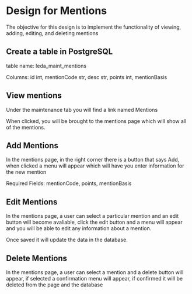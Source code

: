 # Design for Mentions
The objective for this design is to implement the functionality of viewing, adding, editing, and deleting mentions

## Create a table in PostgreSQL
table name: leda_maint_mentions

Columns: id int, mentionCode str, desc str, points int, mentionBasis

## View mentions
Under the maintenance tab you will find a link named Mentions

When clicked, you will be brought to the mentions page which will show all of the mentions.

## Add Mentions
In the mentions page, in the right corner there is a button that says Add, when clicked a menu will appear which will have you enter information for the new mention

Required Fields: mentionCode, points, mentionBasis

## Edit Mentions
In the mentions page, a user can select a particular mention and an edit button will become avaliable, click the edit button and a menu will appear and you will be able to edit any information about a mention.

Once saved it will update the data in the database.

## Delete Mentions
In the mentions page, a user can select a mention and a delete button will appear, if selected a confirmation menu will appear, if confirmed it will be deleted from the page and the database
